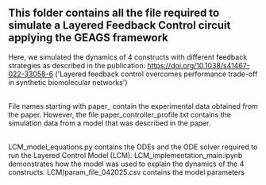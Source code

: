 ## This folder contains all the file required to simulate a Layered Feedback Control circuit applying the GEAGS framework

Here, we simulated the dynamics of 4 constructs with different feedback strategies as described in the publication: https://doi.org/10.1038/s41467-022-33058-6 ('Layered feedback control overcomes performance trade-off in synthetic biomolecular networks') <br> <br>

File names starting with paper_ contain the experimental data obtained from the paper. However, the file paper_controller_profile.txt contains the simulation data from a model that was described in the paper. <br> <br>

LCM_model_equations.py contains the ODEs and the ODE solver required to run the Layered Control Model (LCM). LCM_implementation_main.ipynb demonstrates how the model was used to explain the dynamics of the 4 constructs. LCM)param_file_042025.csv contains the model parameters

